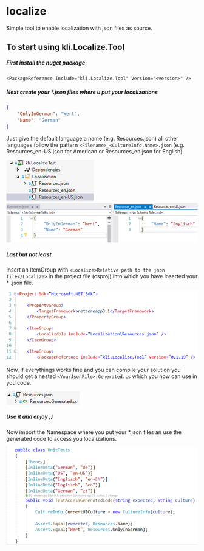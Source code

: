 ﻿# localize

Simple tool to enable localization with json files as source.

## To start using kli.Localize.Tool

##### First install the nuget package 
`<PackageReference Include="kli.Localize.Tool" Version="<version>" />`

##### Next create your *.json files where u put your localizations
```json
{
    "OnlyInGerman": "Wert",
    "Name": "German"
}
```
Just give the default language a name (e.g. Resources.json) all other languages follow the pattern `<Filename>_<CultureInfo.Name>.json` (e.g. Resources_en-US.json for American or Resources_en.json for English)

![alt text][tree]
![alt text][jsonfiles]


##### Last but not least
Insert an ItemGroup with `<Localize>Relative path to the json file</Localize>` in the project file (csproj) into which you have inserted your * .json file.

![alt text][csproj]

Now, if everythings works fine and you can compile your solution you should get a nested `<YourJsonFile>.Generated.cs` which you now can use in you code.

![alt text][generated]

##### Use it and enjoy ;)

Now import the Namespace where you put your *.json files an use the generated code to access you localizations.

![alt text][using]



[csproj]:docs/csproj.png "Project file"
[tree]:docs/tree.png "Filetree"
[jsonfiles]: docs/jsonfiles.png "Json files with resources"
[generated]: docs/generated.png "Generated source"
[using]: docs/using.png "Use it"

